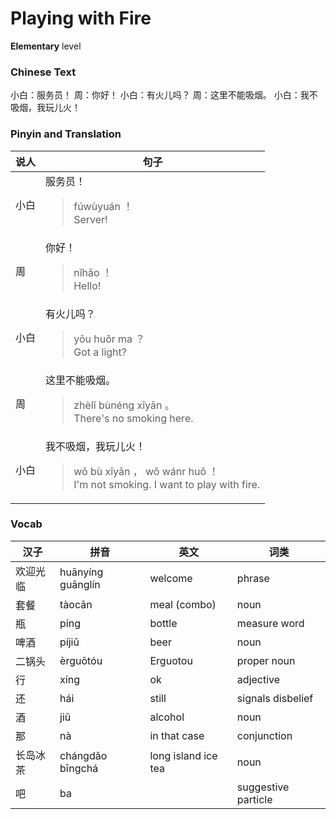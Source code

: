# Playing with Fire
**Elementary** level
### Chinese Text
小白：服务员！
周：你好！
小白：有火儿吗？
周：这里不能吸烟。
小白：我不吸烟，我玩儿火！

### Pinyin and Translation
|说人|句子|
|----|----|
|小白|服务员！<blockquote>fúwùyuán ！<br />Server!</blockquote>|
|周|你好！<blockquote>nǐhǎo ！<br />Hello!</blockquote>|
|小白|有火儿吗？<blockquote>yǒu huǒr ma ？<br />Got a light?</blockquote>|
|周|这里不能吸烟。<blockquote>zhèlǐ bùnéng xīyān 。<br />There's no smoking here.</blockquote>|
|小白|我不吸烟，我玩儿火！<blockquote>wǒ bù xīyān ， wǒ wánr huǒ ！<br />I'm not smoking. I want to play with fire.</blockquote>|
### Vocab
|汉子|拼音|英文|词类|
|----|----|----|----|
|欢迎光临|huānyíng guānglín|welcome|phrase|
|套餐|tàocān|meal (combo)|noun|
|瓶|píng|bottle|measure word|
|啤酒|píjiǔ|beer|noun|
|二锅头|èrguōtóu|Erguotou|proper noun|
|行|xíng|ok|adjective|
|还|hái|still|signals disbelief|
|酒|jiǔ|alcohol|noun|
|那|nà|in that case|conjunction|
|长岛冰茶|chángdǎo bīngchá|long island ice tea|noun|
|吧|ba||suggestive particle|